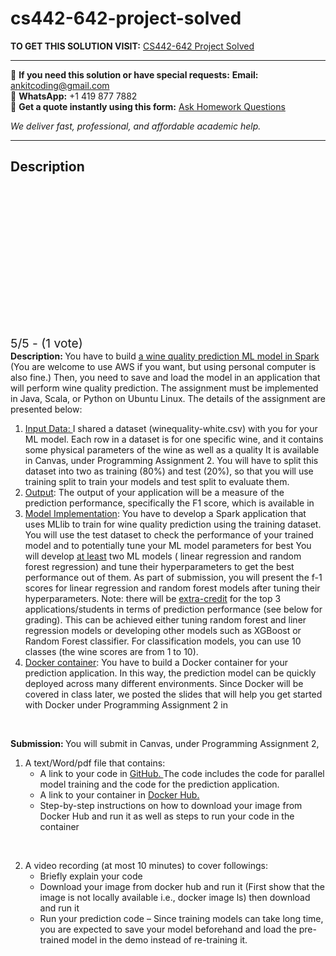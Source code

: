 # cs442-642-project-solved
**TO GET THIS SOLUTION VISIT:** [CS442-642 Project Solved](https://www.ankitcodinghub.com/product/cs442-642-project-solved/)


---

📩 **If you need this solution or have special requests:** **Email:** ankitcoding@gmail.com  
📱 **WhatsApp:** +1 419 877 7882  
📄 **Get a quote instantly using this form:** [Ask Homework Questions](https://www.ankitcodinghub.com/services/ask-homework-questions/)

*We deliver fast, professional, and affordable academic help.*

---

<h2>Description</h2>



<div class="kk-star-ratings kksr-auto kksr-align-center kksr-valign-top" data-payload="{&quot;align&quot;:&quot;center&quot;,&quot;id&quot;:&quot;99801&quot;,&quot;slug&quot;:&quot;default&quot;,&quot;valign&quot;:&quot;top&quot;,&quot;ignore&quot;:&quot;&quot;,&quot;reference&quot;:&quot;auto&quot;,&quot;class&quot;:&quot;&quot;,&quot;count&quot;:&quot;1&quot;,&quot;legendonly&quot;:&quot;&quot;,&quot;readonly&quot;:&quot;&quot;,&quot;score&quot;:&quot;5&quot;,&quot;starsonly&quot;:&quot;&quot;,&quot;best&quot;:&quot;5&quot;,&quot;gap&quot;:&quot;4&quot;,&quot;greet&quot;:&quot;Rate this product&quot;,&quot;legend&quot;:&quot;5\/5 - (1 vote)&quot;,&quot;size&quot;:&quot;24&quot;,&quot;title&quot;:&quot;CS442-642 Project Solved&quot;,&quot;width&quot;:&quot;138&quot;,&quot;_legend&quot;:&quot;{score}\/{best} - ({count} {votes})&quot;,&quot;font_factor&quot;:&quot;1.25&quot;}">

<div class="kksr-stars">

<div class="kksr-stars-inactive">
            <div class="kksr-star" data-star="1" style="padding-right: 4px">


<div class="kksr-icon" style="width: 24px; height: 24px;"></div>
        </div>
            <div class="kksr-star" data-star="2" style="padding-right: 4px">


<div class="kksr-icon" style="width: 24px; height: 24px;"></div>
        </div>
            <div class="kksr-star" data-star="3" style="padding-right: 4px">


<div class="kksr-icon" style="width: 24px; height: 24px;"></div>
        </div>
            <div class="kksr-star" data-star="4" style="padding-right: 4px">


<div class="kksr-icon" style="width: 24px; height: 24px;"></div>
        </div>
            <div class="kksr-star" data-star="5" style="padding-right: 4px">


<div class="kksr-icon" style="width: 24px; height: 24px;"></div>
        </div>
    </div>

<div class="kksr-stars-active" style="width: 138px;">
            <div class="kksr-star" style="padding-right: 4px">


<div class="kksr-icon" style="width: 24px; height: 24px;"></div>
        </div>
            <div class="kksr-star" style="padding-right: 4px">


<div class="kksr-icon" style="width: 24px; height: 24px;"></div>
        </div>
            <div class="kksr-star" style="padding-right: 4px">


<div class="kksr-icon" style="width: 24px; height: 24px;"></div>
        </div>
            <div class="kksr-star" style="padding-right: 4px">


<div class="kksr-icon" style="width: 24px; height: 24px;"></div>
        </div>
            <div class="kksr-star" style="padding-right: 4px">


<div class="kksr-icon" style="width: 24px; height: 24px;"></div>
        </div>
    </div>
</div>


<div class="kksr-legend" style="font-size: 19.2px;">
            5/5 - (1 vote)    </div>
    </div>
<strong>Description: </strong>You have to build <u>a wine quality prediction ML model in Spark</u> (You are welcome to use AWS if you want, but using personal computer is also fine.) Then, you need to save and load the model in an application that will perform wine quality prediction. The assignment must be implemented in Java, Scala, or Python on Ubuntu Linux. The details of the assignment are presented below:

<ol>
<li><u>Input Data: </u>I shared a dataset (winequality-white.csv) with you for your ML model. Each row in a dataset is for one specific wine, and it contains some physical parameters of the wine as well as a quality It is available in Canvas, under Programming Assignment 2. You will have to split this dataset into two as training (80%) and test (20%), so that you will use training split to train your models and test split to evaluate them.</li>
<li><u>Output</u>: The output of your application will be a measure of the prediction performance, specifically the F1 score, which is available in</li>
<li><u>Model Implementation</u>: You have to develop a Spark application that uses MLlib to train for wine quality prediction using the training dataset. You will use the test dataset to check the performance of your trained model and to potentially tune your ML model parameters for best You will develop <u>at least</u> two ML models ( linear regression and random forest regression) and tune their hyperparameters to get the best performance out of them. As part of submission, you will present the f-1 scores for linear regression and random forest models after tuning their hyperparameters. Note: there will be <u>extra-credit</u> for the top 3 applications/students in terms of prediction performance (see below for grading). This can be achieved either tuning random forest and liner regression models or developing other models such as XGBoost or Random Forest classifier. For classification models, you can use 10 classes (the wine scores are from 1 to 10).</li>
<li><u>Docker container</u>: You have to build a Docker container for your prediction application. In this way, the prediction model can be quickly deployed across many different environments. Since Docker will be covered in class later, we posted the slides that will help you get started with Docker under Programming Assignment 2 in</li>
</ol>
&nbsp;

<strong>Submission: </strong>You will submit in Canvas, under Programming Assignment 2,

<ol>
<li>A text/Word/pdf file that contains:
<ul>
<li>A link to your code in <a href="https://github.com/">GitHub. </a>The code includes the code for parallel model training and the code for the prediction application.</li>
<li>A link to your container in <a href="https://hub.docker.com/">Docker Hub.</a></li>
<li>Step-by-step instructions on how to download your image from Docker Hub and run it as well as steps to run your code in the container</li>
</ul>
</li>
</ol>
&nbsp;

<ol start="2">
<li>A video recording (at most 10 minutes) to cover followings:
<ul>
<li>Briefly explain your code</li>
<li>Download your image from docker hub and run it (First show that the image is not locally available i.e., docker image ls) then download and run it</li>
<li>Run your prediction code – Since training models can take long time, you are expected to save your model beforehand and load the pre-trained model in the demo instead of re-training it.</li>
</ul>
</li>
</ol>
&nbsp;

&nbsp;
